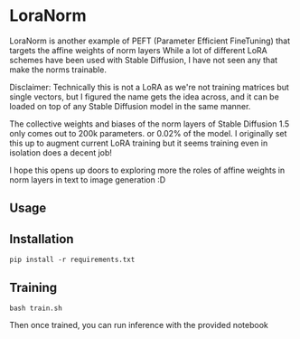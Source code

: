 # LoraNorm

LoraNorm is another example of PEFT (Parameter Efficient FineTuning) that targets the affine weights of norm layers
While a lot of different LoRA schemes have been used with Stable Diffusion, I have not seen any that make the norms
trainable.

Disclaimer: Technically this is not a LoRA as we're not training matrices but single vectors, but I figured the name 
gets the idea across, and  it can be loaded on top of any Stable Diffusion model in the same manner.

The collective weights and biases of the norm layers of Stable Diffusion 1.5 only comes out to 200k parameters.
or 0.02% of the model. I originally set this up to augment current LoRA training but it seems training even in isolation
does a decent job!

I hope this opens up doors to exploring more the roles of affine weights in norm layers in text to image generation :D

## Usage

## Installation
```commandline
pip install -r requirements.txt
```

## Training
```commandline
bash train.sh
```

Then once trained, you can run inference with the provided notebook
